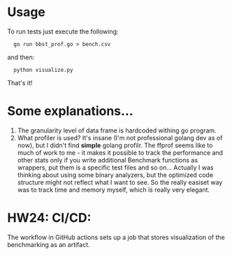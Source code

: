 # Usage

To run tests just execute the following:

```
  go run bbst_prof.go > bench.csv
```

and then:

```
  python visualize.py
```

That's it! 

# Some explanations...

1. The granularity level of data frame is hardcoded withing go program.
2. What profiler is used? It's insane (I'm not professional golang dev as of now), but I didn't find **simple** golang profilr. The ffprof seems like to much of work to me - it makes it possible to track the performance and other stats only if you write additional Benchmark functions as wrappers, put them is a specific test files and so on... Actually I was thinking about using some binary analyzers, but the optimized code structure might not reflect what I want to see. So the really easiset way was to track time and memory myself, which is really very elegant.

# HW24: CI/CD:

The workflow in GitHub actions sets up a job that stores visualization of the benchmarking as an artifact.
